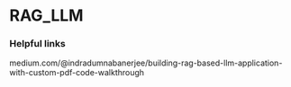 # RAG_LLM

### Helpful links
medium.com/@indradumnabanerjee/building-rag-based-llm-application-with-custom-pdf-code-walkthrough
